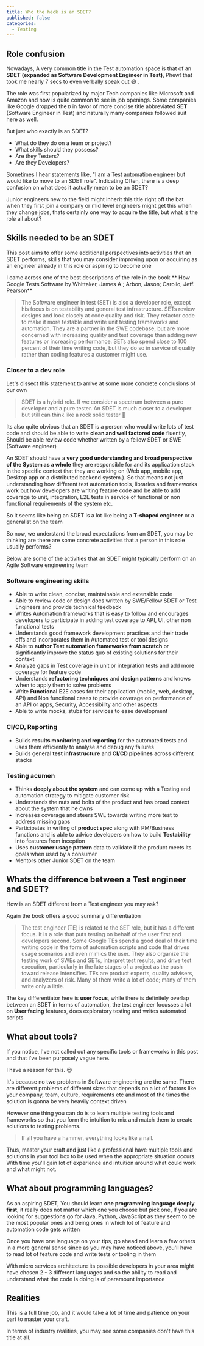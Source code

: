 ```yaml
---
title: Who the heck is an SDET?
published: false
categories:
  - Testing
---
```


## Role confusion

Nowadays, A very common title in the Test automation space is that of an **SDET (expanded as
Software Development Engineer in Test)**, Phew! that took me nearly 7 secs to even verbally speak
out :sweat_smile: .

The role was first popularized by major Tech companies like Microsoft and Amazon and now is quite
common to see in job openings. Some companies like Google dropped the `D` in favor of more concise
title abbreviated **SET** (Software Engineer in Test) and naturally many companies followed suit
here as well.

But just who exactly is an SDET?

- What do they do on a team or project?
- What skills should they possess?
- Are they Testers?
- Are they Developers?

Sometimes I hear statements like, "I am a Test automation engineer but would like to move to an SDET
role". Indicating Often, there is a deep confusion on what does it actually mean to be an SDET?

Junior engineers new to the field might inherit this title right off the bat when they first join a
company or mid level engineers might get this when they change jobs, thats certainly one way to
acquire the title, but what is the role all about?

## Skills needed to be an SDET

This post aims to offer some additional perspectives into activities that an SDET performs, skills
that you may consider improving upon or acquiring as an engineer already in this role or aspiring to
become one

I came across one of the best descriptions of the role in the book ** How Google Tests Software by
Whittaker, James A.; Arbon, Jason; Carollo, Jeff. Pearson**

> The Software engineer in test (SET) is also a developer role, except his focus is on testability
> and general test infrastructure. SETs review designs and look closely at code quality and risk.
> They refactor code to make it more testable and write unit testing frameworks and automation. They
> are a partner in the SWE codebase, but are more concerned with increasing quality and test
> coverage than adding new features or increasing performance. SETs also spend close to 100 percent
> of their time writing code, but they do so in service of quality rather than coding features a
> customer might use.

### Closer to a dev role

Let's dissect this statement to arrive at some more concrete conclusions of our own

> SDET is a hybrid role. If we consider a spectrum between a pure developer and a pure tester. An
> SDET is much closer to a developer but still can think like a rock solid tester 🤔

Its also quite obvious that an SDET is a person who would write lots of test code and should be able
to write **clean and well factored code** fluently, Should be able review code whether written by a
fellow SDET or SWE (Software engineer)

An SDET should have a **very good understanding and broad perspective of the System as a whole**
they are responsible for and its application stack in the specific context that they are working on
(Web app, mobile app, Desktop app or a distributed backend system.). So that means not just
understanding how different test automation tools, libraries and frameworks work but how developers
are writing feature code and be able to add coverage to unit, integration, E2E tests in service of
functional or non functional requirements of the system etc.

So it seems like being an SDET is a lot like being a **T-shaped engineer** or a generalist on the
team

So now, we understand the broad expectations from an SDET, you may be thinking are there are some
concrete activities that a person in this role usually performs?

Below are some of the activities that an SDET might typically perform on an Agile Software
engineering team

### Software engineering skills

- Able to write clean, concise, maintainable and extensible code
- Able to review code or design docs written by SWE/Fellow SDET or Test Engineers and provide
  technical feedback
- Writes Automation frameworks that is easy to follow and encourages developers to participate in
  adding test coverage to API, UI, other non functional tests
- Understands good framework development practices and their trade offs and incorporates them in
  Automated test or tool designs
- Able to **author Test automation frameworks from scratch** or significantly improve the status quo
  of existing solutions for their context
- Analyze gaps in Test coverage in unit or integration tests and add more coverage for feature code
- Understands **refactoring techniques** and **design patterns** and knows when to apply them to
  solve problems
- Write **Functional** E2E cases for their application (mobile, web, desktop, API) and Non
  functional cases to provide coverage on performance of an API or apps, Security, Accessibility and
  other aspects
- Able to write mocks, stubs for services to ease development

### CI/CD, Reporting

- Builds **results monitoring and reporting** for the automated tests and uses them efficiently to
  analyse and debug any failures
- Builds general **test infrastructure** and **CI/CD pipelines** across different stacks

### Testing acumen

- Thinks **deeply about the system** and can come up with a Testing and automation strategy to
  mitigate customer risk
- Understands the nuts and bolts of the product and has broad context about the system that he owns
- Increases coverage and steers SWE towards writing more test to address missing gaps
- Participates in writing of **product spec** along with PM/Business functions and is able to advice
  developers on how to build **Testability** into features from inception
- Uses **customer usage pattern** data to validate if the product meets its goals when used by a
  consumer
- Mentors other Junior SDET on the team

## Whats the difference between a Test engineer and SDET?

How is an SDET different from a Test engineer you may ask?

Again the book offers a good summary differentiation

> The test engineer (TE) is related to the SET role, but it has a different focus. It is a role that
> puts testing on behalf of the user first and developers second. Some Google TEs spend a good deal
> of their time writing code in the form of automation scripts and code that drives usage scenarios
> and even mimics the user. They also organize the testing work of SWEs and SETs, interpret test
> results, and drive test execution, particularly in the late stages of a project as the push toward
> release intensifies. TEs are product experts, quality advisers, and analyzers of risk. Many of
> them write a lot of code; many of them write only a little.

The key differentiator here is **user focus**, while there is definitely overlap between an SDET in
terms of automation, the test engineer focusses a lot on **User facing** features, does exploratory
testing and writes automated scripts

## What about tools?

If you notice, I've not called out any specific tools or frameworks in this post and that i've been
purposely vague here.

I have a reason for this. 😉

It's because no two problems in Software engineering are the same. There are different problems of
different sizes that depends on a lot of factors like your company, team, culture, requirements etc
and most of the times the solution is gonna be very heavily context driven

However one thing you can do is to learn multiple testing tools and frameworks so that you form the
intuition to mix and match them to create solutions to testing problems.

> If all you have a hammer, everything looks like a nail.

Thus, master your craft and just like a professional have multiple tools and solutions in your tool
box to be used when the appropriate situation occurs. With time you'll gain lot of experience and
intuition around what could work and what might not.

## What about programming languages?

As an aspiring SDET, You should learn **one programming language deeply first**, it really does not
matter which one you choose but pick one, If you are looking for suggestions go for Java, Python,
JavaScript as they seem to be the most popular ones and being ones in which lot of feature and
automation code gets written

Once you have one language on your tips, go ahead and learn a few others in a more general sense
since as you may have noticed above, you'll have to read lot of feature code and write tests or
tooling in them

With micro services architecture its possible developers in your area might have chosen 2 - 3
different languages and so the ability to read and understand what the code is doing is of paramount
importance

## Realities

This is a full time job, and it would take a lot of time and patience on your part to master your
craft.

In terms of industry realities, you may see some companies don't have this title at all.
